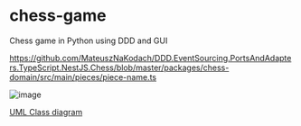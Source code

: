 # chess-game
Chess game in Python using DDD and GUI

https://github.com/MateuszNaKodach/DDD.EventSourcing.PortsAndAdapters.TypeScript.NestJS.Chess/blob/master/packages/chess-domain/src/main/pieces/piece-name.ts

![image](https://github.com/user-attachments/assets/ec50bf71-5b85-481d-af44-c9dd4bc253be)

[UML Class diagram](https://viewer.diagrams.net/?tags=%7B%7D&highlight=0000ff&edit=_blank&layers=1&nav=1&title=Chess.drawio#R7VxZc6M4EP41fkzKiMPmcexkMrub2c1OspOZR9koRmNADsixPb9%2BWyDMIfCRBONUUeWqoKYFqPvrE5GePvbXNyFeuF%2BZQ7we6jvrnn7VQ0gbDgbwR1A2CcUUI0GYhdSRTBnhnv4mktiX1CV1SFRg5Ix5nC6KxCkLAjLlBRoOQ7Yqsj0xr3jXBZ4RhXA%2FxZ5KfaQOdxPqEA0y%2BhdCZ256Z82ykzM%2BTpnlSiIXO2yVI%2BnXPX0cMsaTI389Jp4QXiqXxz82j97t3Lr589%2FoGf83%2Buvh7%2B8XycU%2BHzNlu4SQBPzVl56YL6sbGz0Yzz9uXrhhrpzbqwtNl2vjm1RgxAH5ySELuctmLMDedUYdhWwZOERctg%2BjjOeWsQUQNSD%2BIpxvJBjwkjMgudz35FmypvxH7vinuNQlMuXwai0vHQ826SDg4eZHfpCfJsbZvHiUTkxWKJZVQsQecUq%2BiC3DKdkhQwkPjsMZ4Tv47C1mwNgI8wk8JMwLiYc5fSk%2BHJaon235Ms3CgVTuEYqWD%2FmCvaW80x0lsKyy9qMV9T0cCDU%2FsYCnQBCawh6dBXA8BbGREAgvJOQULO2TPOFTx4kBMnWp59ziDVsKeUQcT%2BfpaOSykP6GK%2BMUDHA65BIqyC5w3IuZUoshiYDnLlWaViJ9xesC4y2OuCRMmefhRUQn8UoExQdV0WDEOGe%2BJOXQuXIpJ%2FcLHCt9BV5xiyGxYLJ%2BBYpUrW%2F9q5lcR3pXw5CKWmW%2BSjMkj5vzUwO7IaBoClB6yMK%2BEILHY0nkR9cBp3yzpc0KHHJUQhhIkBcFHvGQzcmYeQxQdRWwBH3U80qkwwEYgfZoMLslT0JcRkb5JiUoSAymP3mxR3dhIgli18YxxxlSFowGPBaxOYIfKGfcvzR7JixkDGMtG8NPsId8zAJYEKYxKgjAcEUEFF8Pq3p7VmElYYTsw1CEzIZQhBQULVhEOWUg5E9w4i4dvT86vFjpHTbqsGEaLWPDaiXlqMke9iUPJHA%2BiSwUhhOPiWgkSJ%2BpWPJJsgv9wOyiJs6cJrvQ1ewCr1TjbinIpjFVGoDVr4ixabmStwCz35C4DEVc3xibn4u4UP%2Fc5DVs1WNoH8xjmB%2FBY5iKCYxo5IJqzsQIdHN4WUzN2zeDQbuB89IYlkzBtvbaAozuSEhBACJjPw8DMQ40ENSmgdhqSK3Lmbua%2FbTpxKAYH6tr9grHoPWthsCiqe2dXVX7d8H2z%2BSX6LciKyZBDRQUUGU9L0VjczQBdc5iL3IxTQouUb%2FRAKAo4DDKOOGosv4vjeTzfE7uaHVNguYKwZqO464mQQVsGysENbXXBAolCcJAPKCKBoDR9Qd2w6KyP1AFi8acmdo8CnEw72DRKiyGBwa5xmCh2y2nv9vC72ch191bBToU%2ByxwHlwaFFJd7QSprjY4MNet6RmeJtdNcfQxWoJnozOkt6m09DGLOWec3U3SvG7skigCnhvsk1zqN6nN%2B2pKmf6bChSr2vM3W7No1TVLlcvOYbKpmkUbDkrtDGQdXLUYTSFoWIEgEEF%2FwnDo1MX4dwrsXHiJDxPVj4XIDoutrwesthM%2FteeR4GHh4Q0Jow4RJ0aEiVpGBFLbxAkiwL9zdfNKh4dm8TAYto0HtWOQphijypjRtUZP2xodFlujyDTStGMfZuym3pog9eX0Qmx9i9KE1KEvaT4aPS9BAFEuVc2drOD3wfBrubsWxbu3KFAN%2FI7saFqN7YNouZB9a4%2Fi5P2JNFLsr3Vb3T2bPmY57oi69guNOJP36EJPa6HnwkCl2HNogdvYVlpU2SGpfSsXARYI45sF0boNtacPLda7hJbmdtSqzZIMMGKBIVvAssUjaw1ApMs99gDk4NdmjQFE7Z58BYH7YlVlPOzx0cV4dSqHbWgH2lhjG6x0s930rfexNhrq6fd8jSdv8VRYLN7kGKSnyK58Jwg5gJllgBlGCSLJJTPAbJ%2FtDRhSWxTCDI81wcaszrSKQjENte07qDA6o6m3AHpL3wO0bTzovI3HKO0CN7XS56XlCbq5c0JD1oYUa7sLmc8q90m2VpmUJWNU5Ar9KptrbC9FS1uJ27a5t74wPxD62x2i6TUSI5fTMt0dbZTIKr7E3W%2BUht2CUaod17FLpu7ZGKSO9hukfVJ77L5wOcqOD97B307s1Mr%2B4CSJp%2FpVmbC6uV%2F1prQty9Ps%2FdlnleW9ouSDYfa%2FORIhZ%2F%2FhRL%2F%2BHw%3D%3D)
